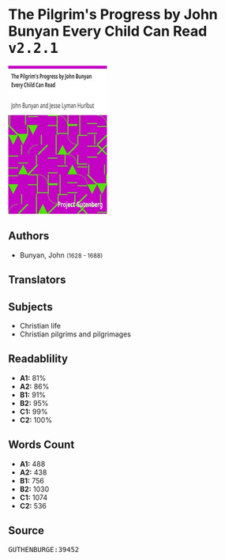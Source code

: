 # The Pilgrim's Progress by John Bunyan Every Child Can Read <kbd>v2.2.1</kbd>

![](./cover.medium.jpg "")

## Authors


 - Bunyan, John <small>(1628 - 1688)</small>

## Translators



## Subjects


 - Christian life
 - Christian pilgrims and pilgrimages

## Readablility


 - **A1:** 81%
 - **A2:** 86%
 - **B1:** 91%
 - **B2:** 95%
 - **C1:** 99%
 - **C2:** 100%

## Words Count


 - **A1:** 488
 - **A2:** 438
 - **B1:** 756
 - **B2:** 1030
 - **C1:** 1074
 - **C2:** 536

## Source


<kbd>GUTHENBURGE:39452</kbd>
